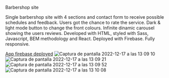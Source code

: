 Barbershop site

Single barbershop site with 4 sections and contact form to receive possible schedules and feedback. Users got the chance to rate the service. 
Dark & light mode button to change the front colours. Infinite dinamic carousel showing the users reviews. Developed with HTML, styled with Sass, Javascript, BEM methodology and React. Deployed with Firebase. Fully responsive.

<a href="https://barbershop-web.web.app/">App firebase deployed</a>
![Captura de pantalla 2022-12-17 a las 13 09 10](https://user-images.githubusercontent.com/85759378/208241182-53ea43b8-4dfd-4d21-8870-5eb25bd06f15.png)
![Captura de pantalla 2022-12-17 a las 13 09 21](https://user-images.githubusercontent.com/85759378/208241193-72f334bc-d5b0-4676-b3f4-44a2ce17002b.png)
![Captura de pantalla 2022-12-17 a las 13 09 52](https://user-images.githubusercontent.com/85759378/208241196-1d2f70fa-9c77-45bc-b335-22da93e9370a.png)
![Captura de pantalla 2022-12-17 a las 13 10 08](https://user-images.githubusercontent.com/85759378/208241198-642a0e18-5a3d-43cb-9ba8-1dcc8b6dacc9.png)
